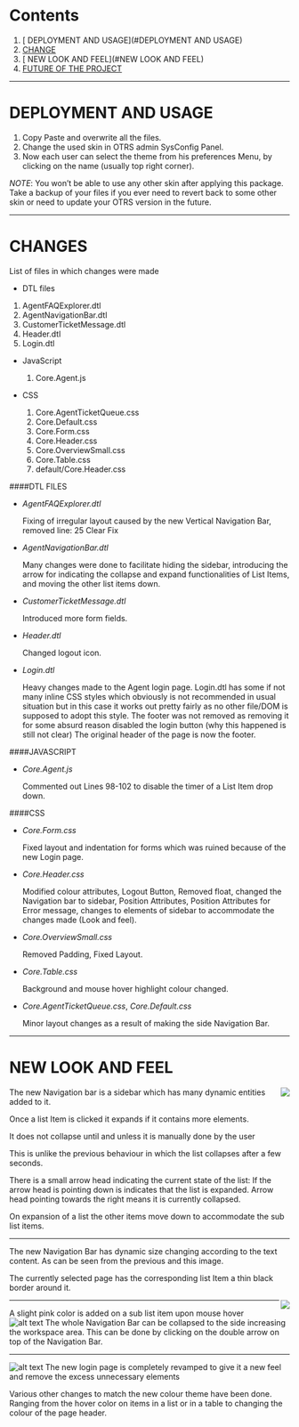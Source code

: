 
# Contents
1. [ DEPLOYMENT AND USAGE](#DEPLOYMENT AND USAGE)
1. [ CHANGE](http://www.google.com)
1. [ NEW LOOK AND FEEL](#NEW LOOK AND FEEL)
1. [ FUTURE OF THE PROJECT](http://www.google.com)

___
# DEPLOYMENT AND USAGE

1. Copy Paste and overwrite all the files.
2. Change the used skin in OTRS admin SysConfig Panel.
3. Now each user can select the theme from his preferences Menu, by clicking on the name (usually top right corner).


*NOTE*: You won’t be able to use any other skin after applying this package. Take a backup of your files if you ever need to revert back to some other skin or need to update your OTRS version in the future.

___

# CHANGES

List of files in which changes were made
*	DTL files
   1. AgentFAQExplorer.dtl
   1. AgentNavigationBar.dtl
   1. CustomerTicketMessage.dtl
   1. Header.dtl
   1. Login.dtl
  
* JavaScript
  1. Core.Agent.js

* CSS
  1. Core.AgentTicketQueue.css
  1. Core.Default.css
  1. Core.Form.css
  1. Core.Header.css
  1. Core.OverviewSmall.css
  1. Core.Table.css
  1. default/Core.Header.css


####DTL FILES
* *AgentFAQExplorer.dtl*

   Fixing of irregular layout caused by the new Vertical Navigation Bar, removed line: 25 Clear Fix

* *AgentNavigationBar.dtl*

    Many changes were done to facilitate hiding the sidebar, introducing the arrow for indicating the collapse and expand functionalities of List Items, and moving the other list items down.

* *CustomerTicketMessage.dtl*
 
     Introduced more form fields.

* *Header.dtl*

    Changed logout icon.


*  *Login.dtl*

    Heavy changes made to the Agent login page.
Login.dtl has some if not many inline CSS styles which obviously is not recommended in usual situation but in this case it works out pretty fairly as no other file/DOM is supposed to adopt this style.
The footer was not removed as removing it for some absurd reason disabled the login button (why this happened is still not clear)
The original header of the page is now the footer.

####JAVASCRIPT
*  *Core.Agent.js*

    Commented out Lines 98-102 to disable the timer of a List Item drop down.

####CSS
*  *Core.Form.css*

    Fixed layout and indentation for forms which was ruined because of the new Login page.

*  *Core.Header.css*

    Modified colour attributes, Logout Button, Removed float, changed the Navigation bar to sidebar, Position Attributes, Position Attributes for Error message, changes to elements of sidebar to accommodate the changes made (Look and feel).

*  *Core.OverviewSmall.css*

    Removed Padding, Fixed Layout.

*  *Core.Table.css*

    Background and mouse hover highlight colour changed.

*  *Core.AgentTicketQueue.css*, *Core.Default.css*

    Minor layout changes as a result of making the side Navigation Bar.

___
# NEW LOOK AND FEEL

<img align="right" src="https://raw.githubusercontent.com/asabeeh18/OTRS/master/Report/Drop%20Down%20and%20dynamic.PNG">

The new Navigation bar is a sidebar which has many dynamic entities added to it.

Once a list Item is clicked it expands if it contains more elements.

It does not collapse until and unless it is manually done by the user 

This is unlike the previous behaviour in which the list collapses after a few seconds.

There is a small arrow head indicating the current state of the list:
   If the arrow head is pointing down is indicates that the list is expanded.
Arrow head pointing towards the right means it is currently collapsed.

On expansion of a list the other items move down to accommodate the sub list items.
     
     
     
     
     
     
     
     
     
     
     
     
     
___

The new Navigation Bar has dynamic size changing according to the text content. As can be seen from the previous and this image.

The currently selected page has the corresponding list Item a thin black border around it.

<img align="right" src="https://raw.githubusercontent.com/asabeeh18/OTRS/master/Report/dynamic%20size.PNG">

___




A slight pink color is added on a sub list item upon mouse hover 
![alt text](https://raw.githubusercontent.com/asabeeh18/OTRS/master/Report/Screenshot%20(328).png)
The whole Navigation Bar can be collapsed to the side increasing the workspace area.
This can be done by clicking on the double arrow on top of the Navigation Bar.
____



![alt text](https://raw.githubusercontent.com/asabeeh18/OTRS/master/Report/Login.PNG)
The new login page is completely revamped to give it a new feel and remove the excess unnecessary elements

Various other changes to match the new colour theme have been done. Ranging from the hover color on items in a list or in a table to changing the colour of the page header.

